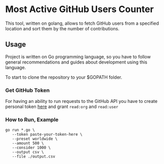 # Most Active GitHub Users Counter

This tool, written on golang, allows to fetch GitHub users from a specified location and sort them by the number of contributions.

## Usage

Project is written on Go programming language, so you have to follow general recommendations and guides about development using this language.

To start to clone the repository to your $GOPATH folder.

### Get GitHub Token

For having an ability to run requests to the GitHub API you have to create personal token [here](https://github.com/settings/tokens) and grant `read:org` and `read:user` 


### How to Run, Example

```
go run *.go \
   --token paste-your-token-here \
   --preset worldwide \
   --amount 500 \
   --consider 1000 \
   --output csv \
   --file ./output.csv
```